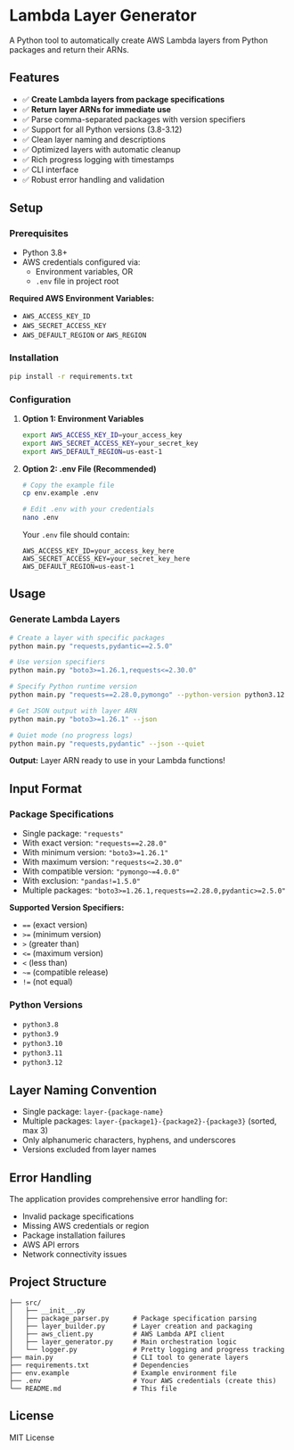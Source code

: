 # Lambda Layer Generator

A Python tool to automatically create AWS Lambda layers from Python packages and return their ARNs.

## Features

- ✅ **Create Lambda layers from package specifications**
- ✅ **Return layer ARNs for immediate use** 
- ✅ Parse comma-separated packages with version specifiers
- ✅ Support for all Python versions (3.8-3.12)
- ✅ Clean layer naming and descriptions
- ✅ Optimized layers with automatic cleanup
- ✅ Rich progress logging with timestamps
- ✅ CLI interface
- ✅ Robust error handling and validation

## Setup

### Prerequisites

- Python 3.8+
- AWS credentials configured via:
  - Environment variables, OR
  - `.env` file in project root

**Required AWS Environment Variables:**
- `AWS_ACCESS_KEY_ID`
- `AWS_SECRET_ACCESS_KEY` 
- `AWS_DEFAULT_REGION` or `AWS_REGION`

### Installation

```bash
pip install -r requirements.txt
```

### Configuration

1. **Option 1: Environment Variables**
   ```bash
   export AWS_ACCESS_KEY_ID=your_access_key
   export AWS_SECRET_ACCESS_KEY=your_secret_key
   export AWS_DEFAULT_REGION=us-east-1
   ```

2. **Option 2: .env File (Recommended)**
   ```bash
   # Copy the example file
   cp env.example .env
   
   # Edit .env with your credentials
   nano .env
   ```
   
   Your `.env` file should contain:
   ```env
   AWS_ACCESS_KEY_ID=your_access_key_here
   AWS_SECRET_ACCESS_KEY=your_secret_key_here
   AWS_DEFAULT_REGION=us-east-1
   ```

## Usage

### Generate Lambda Layers

```bash
# Create a layer with specific packages
python main.py "requests,pydantic==2.5.0"

# Use version specifiers
python main.py "boto3>=1.26.1,requests<=2.30.0"

# Specify Python runtime version
python main.py "requests==2.28.0,pymongo" --python-version python3.12

# Get JSON output with layer ARN
python main.py "boto3>=1.26.1" --json

# Quiet mode (no progress logs)
python main.py "requests,pydantic" --json --quiet
```

**Output:** Layer ARN ready to use in your Lambda functions!



## Input Format

### Package Specifications
- Single package: `"requests"`
- With exact version: `"requests==2.28.0"`
- With minimum version: `"boto3>=1.26.1"`
- With maximum version: `"requests<=2.30.0"`
- With compatible version: `"pymongo~=4.0.0"`
- With exclusion: `"pandas!=1.5.0"`
- Multiple packages: `"boto3>=1.26.1,requests==2.28.0,pydantic>=2.5.0"`

**Supported Version Specifiers:**
- `==` (exact version)
- `>=` (minimum version) 
- `>` (greater than)
- `<=` (maximum version)
- `<` (less than)
- `~=` (compatible release)
- `!=` (not equal)

### Python Versions
- `python3.8`
- `python3.9` 
- `python3.10`
- `python3.11`
- `python3.12`

## Layer Naming Convention

- Single package: `layer-{package-name}`
- Multiple packages: `layer-{package1}-{package2}-{package3}` (sorted, max 3)
- Only alphanumeric characters, hyphens, and underscores
- Versions excluded from layer names

## Error Handling

The application provides comprehensive error handling for:
- Invalid package specifications
- Missing AWS credentials or region
- Package installation failures
- AWS API errors
- Network connectivity issues

## Project Structure

```
├── src/
│   ├── __init__.py
│   ├── package_parser.py      # Package specification parsing
│   ├── layer_builder.py       # Layer creation and packaging
│   ├── aws_client.py          # AWS Lambda API client
│   ├── layer_generator.py     # Main orchestration logic
│   └── logger.py              # Pretty logging and progress tracking
├── main.py                    # CLI tool to generate layers
├── requirements.txt           # Dependencies
├── env.example                # Example environment file
├── .env                       # Your AWS credentials (create this)
└── README.md                  # This file
```

## License

MIT License 